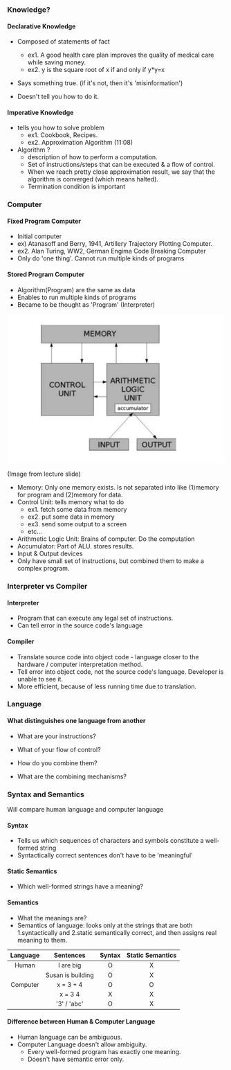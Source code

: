 

### Knowledge?

#### Declarative Knowledge

- Composed of statements of fact
    - ex1. A good health care plan improves the quality of medical care while saving money.
    - ex2. y is the square root of x if and only if y*y=x

- Says something true. (if it's not, then it's 'misinformation')
- Doesn't tell you how to do it.

#### Imperative Knowledge
- tells you how to solve problem
    - ex1. Cookbook, Recipes.
    - ex2. Approximation Algorithm (11:08)
- Algorithm ?
    - description of how to perform a computation. 
    - Set of instructions/steps that can be executed & a flow of control.
    - When we reach pretty close approximation result, we say that the algorithm is converged (which means halted).
    - Termination condition is important
    
### Computer
#### Fixed Program Computer
- Initial computer
- ex) Atanasoff and Berry, 1941, Artillery Trajectory Plotting Computer.
- ex2. Alan Turing, WW2, German Engima Code Breaking Computer
- Only do 'one thing'. Cannot run multiple kinds of programs

#### Stored Program Computer 
- Algorithm(Program) are the same as data
- Enables to run multiple kinds of programs
- Became to be thought as 'Program' (Interpreter)

![Computer Structure](https://github.com/JisooLii/mooc-study/blob/master/MIT/6.00SC_2011/class-notes/unit1/1/computer_structure.png)

(Image from lecture slide)


- Memory: Only one memory exists. Is not separated into like (1)memory for program and (2)memory for data.
- Control Unit: tells memory what to do
    - ex1. fetch some data from memory
    - ex2. put some data in memory
    - ex3. send some output to a screen
    - etc...
- Arithmetic Logic Unit: Brains of computer. Do the computation
- Accumulator: Part of ALU. stores results.
- Input & Output devices
- Only have small set of instructions, but combined them to make a complex program. 


### Interpreter vs  Compiler
#### Interpreter
- Program that can execute any legal set of instructions.
- Can tell error in the source code's language

#### Compiler
- Translate source code into object code - language closer to the hardware / computer interpretation method.
- Tell error into object code, not the source code's language. Developer is unable to see it.
- More efficient, because of less running time due to translation.

### Language 
#### What distinguishes one language from another

- What are your instructions?

- What of your flow of control?

- How do you combine them?

- What are the combining mechanisms?


### Syntax and Semantics
Will compare human language and computer language
#### Syntax
- Tells us which sequences of characters and symbols constitute a well-formed string
- Syntactically correct sentences don't have to be 'meaningful'
#### Static Semantics
- Which well-formed strings have a meaning?
#### Semantics
- What the meanings are?
- Semantics of language: looks only at the strings that are both 1.syntactically and 2.static semantically correct, and then assigns real meaning to them.

| Language | Sentences| Syntax| Static Semantics|
|:---:|:---:| :---:| :---: |
| Human | I are big | O | X |
| | Susan is building | O | X | 
| Computer | x = 3 + 4 | O | O |
| | x = 3 4 | X | X |
| | '3' / 'abc' | O | X |

#### Difference between Human & Computer Language
- Human language can be ambiguous.
- Computer Language doesn't allow ambiguity.
    - Every well-formed program has exactly one meaning.
    - Doesn't have semantic error only.